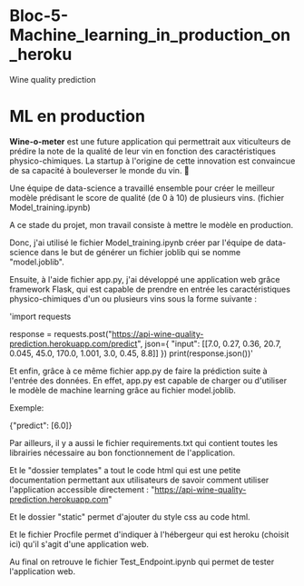 # Bloc-5-Machine_learning_in_production_on_heroku

Wine quality prediction

# ML en production

**Wine-o-meter** est une future application qui permettrait aux viticulteurs de prédire la note de la qualité de leur vin en fonction des caractéristiques physico-chimiques. 
La startup à l'origine de cette innovation est convaincue de sa capacité à bouleverser le monde du vin. 🍷

Une équipe de data-science a travaillé ensemble pour créer le meilleur modèle prédisant le score de qualité (de 0 à 10) de plusieurs vins. (fichier Model_training.ipynb)

A ce stade du projet, mon travail consiste à mettre le modèle en production.

Donc, j'ai utilisé le fichier Model_training.ipynb créer par l'équipe de data-science dans le but de générer un fichier joblib qui se nomme "model.joblib".

Ensuite, à l'aide fichier app.py, j'ai développé une application web grâce framework Flask, qui est capable de prendre en entrée les caractéristiques physico-chimiques d'un ou plusieurs vins sous la forme suivante : 

'import requests

response = requests.post("https://api-wine-quality-prediction.herokuapp.com/predict", json={
    "input": [[7.0, 0.27, 0.36, 20.7, 0.045, 45.0, 170.0, 1.001, 3.0, 0.45, 8.8]]
})
print(response.json())'


Et enfin, grâce à ce même fichier app.py de faire la prédiction suite à l'entrée des données. En effet, app.py est capable de charger ou d'utiliser le modèle de machine learning grâce au fichier model.joblib.

Exemple:

{"predict": [6.0]}


Par ailleurs, il y a aussi le fichier requirements.txt qui contient toutes les librairies nécessaire au bon fonctionnement de l'application.

Et le "dossier templates" a tout le code html qui est une petite documentation permettant aux utilisateurs de savoir comment utiliser l'application accessible directement :
"https://api-wine-quality-prediction.herokuapp.com"

Et le dossier "static" permet d'ajouter du style css au code html.

Et le fichier Procfile permet d'indiquer à l'hébergeur qui est heroku (choisit ici) qu'il s'agit d'une application web.

Au final on retrouve le fichier Test_Endpoint.ipynb qui permet de tester l'application web.









